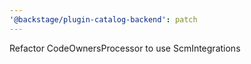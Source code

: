 ```yaml
---
'@backstage/plugin-catalog-backend': patch
---
```


Refactor CodeOwnersProcessor to use ScmIntegrations
